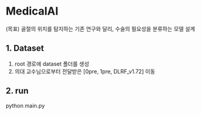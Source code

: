 # MedicalAI

(목표) 골절의 위치를 탐지하는 기존 연구와 달리, 수술의 필요성을 분류하는 모델 설계

## 1. Dataset
1) root 경로에 dataset 폴더를 생성
2) 의대 교수님으로부터 전달받은 [0pre, 1pre, DLRF_v1.72] 이동

## 2. run
python main.py
